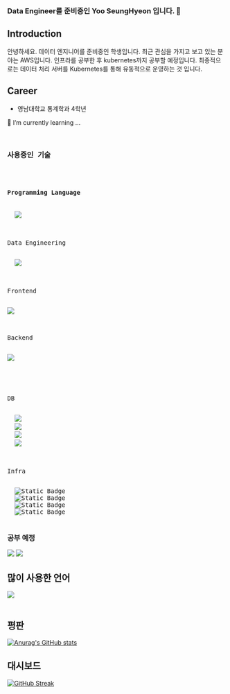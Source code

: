 ### Data Engineer를 준비중인 Yoo SeungHyeon 입니다. 👋

## Introduction ##
안녕하세요. 
데이터 엔지니어를 준비중인 학생입니다.
최근 관심을 가지고 보고 있는 분야는 AWS입니다. 
인프라를 공부한 후 kubernetes까지 공부할 예정입니다.
최종적으로는 데이터 처리 서버를 Kubernetes를 통해 유동적으로 운영하는 것 입니다.

## Career ##
- 영남대학교 통계학과 4학년

<!--
**Yoo-SeungHyeon/Yoo-SeungHyeon** is a ✨ _special_ ✨ repository because its `README.md` (this file) appears on your GitHub profile.

Here are some ideas to get you started:

- 🔭 I’m currently working on ...
- 🌱 I’m currently learning ...
- 👯 I’m looking to collaborate on ...
- 🤔 I’m looking for help with ...
- 💬 Ask me about ...
- 📫 How to reach me: ...
- 😄 Pronouns: ...
- ⚡ Fun fact: ...
-->
🌱 I’m currently learning ...
<br>
<br>
  <pre>
<h3>사용중인 기술</h3>
  
<h4>Programming Language</h4>
  <img src="https://img.shields.io/badge/-Python-%233776AB?style=plastic&logo=python&logoColor=white">


<p>Data Engineering</p>
  <img src="https://img.shields.io/badge/-Airflow-%23017CEE?style=plastic&logo=apacheairflow&logoColor=white">


<p>Frontend</p>
<img src="https://img.shields.io/badge/-Svelte-%23FF3E00?style=plastic&logo=Svelte&logoColor=white">

  
<p>Backend</p>
<img src="https://img.shields.io/badge/-FastAPI-%23009688?style=plastic&logo=fastapi&logoColor=white">




<p>DB</p>
  <img src="https://img.shields.io/badge/-MariaDB-%23003545?style=plastic&logo=mariadb&logoColor=white">
  <img src="https://img.shields.io/badge/MySQL-%234479A1?style=flat&logo=mysql&logoColor=white">
  <img src="https://img.shields.io/badge/SQLite-%23003B57?style=flat&logo=sqlite&logoColor=white">
  <img src="https://img.shields.io/badge/-PostgreSQL-%234169E1?style=plastic&logo=postgresql&logoColor=white">


<p>Infra</p>
  <img alt="Static Badge" src="https://img.shields.io/badge/Git-%23F05032?style=flat&logo=git&logoColor=white">
  <img alt="Static Badge" src="https://img.shields.io/badge/GitHub-%23181717?style=flat&logo=github&logoColor=white">
  <img alt="Static Badge" src="https://img.shields.io/badge/GitHub Actions-%232088FF?style=flat&logo=githubactions&logoColor=white">
  <img alt="Static Badge" src="https://img.shields.io/badge/Docker-%232496ED?style=flat&logo=docker&logoColor=white">
  </pre>

<h3>공부 예정</h3>
<img src="https://img.shields.io/badge/-R-%23276DC3?style=plastic&logo=r&logoColor=white">
<img src="https://img.shields.io/badge/-Spark-%23E25A1C?style=plastic&logo=apachespark&logoColor=white">


<h2>많이 사용한 언어</h2>

<img src="https://github-readme-stats.vercel.app/api/top-langs/?username=Yoo-SeungHyeon&layout=compact"><br><br>

<h2>평판</h2>

[![Anurag's GitHub stats](https://github-readme-stats.vercel.app/api?username=Yoo-SeungHyeon)](https://github.com/anuraghazra/github-readme-stats)

<h2>대시보드</h2>

[![GitHub Streak](https://streak-stats.demolab.com?user=Yoo-SeungHyeon&locale=ko)](https://git.io/streak-stats)
